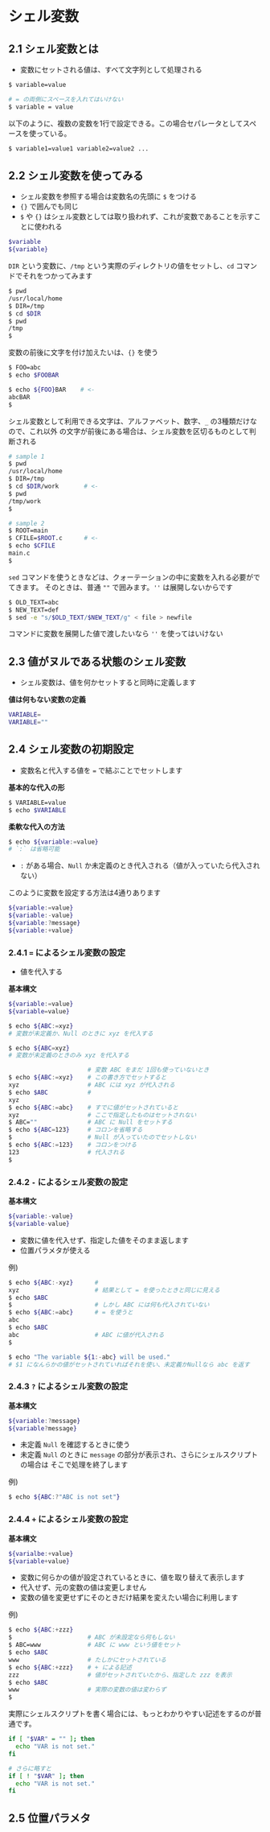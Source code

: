 # シェル変数

## 2.1 シェル変数とは

- 変数にセットされる値は、すべて文字列として処理される

```sh
$ variable=value

# = の両側にスペースを入れてはいけない
$ variable = value
```

以下のように、複数の変数を1行で設定できる。この場合セパレータとしてスペースを使っている。

```sh
$ variable1=value1 variable2=value2 ...
```

## 2.2 シェル変数を使ってみる

- シェル変数を参照する場合は変数名の先頭に `$` をつける
- `{}` で囲んでも同じ
- `$` や `{}` はシェル変数としては取り扱われず、これが変数であることを示すことに使われる


```sh
$variable
${variable}
```

`DIR` という変数に、`/tmp` という実際のディレクトリの値をセットし、`cd` コマンドでそれをつかってみます

```sh
$ pwd
/usr/local/home
$ DIR=/tmp
$ cd $DIR
$ pwd
/tmp
$
```

変数の前後に文字を付け加えたいは、`{}` を使う

```sh
$ FOO=abc
$ echo $FOOBAR

$ echo ${FOO}BAR    # <-
abcBAR
$
```

シェル変数として利用できる文字は、アルファベット、数字、`_` の3種類だけなので、これ以外
の文字が前後にある場合は、シェル変数を区切るものとして判断される

```sh
# sample 1
$ pwd
/usr/local/home
$ DIR=/tmp
$ cd $DIR/work       # <-
$ pwd
/tmp/work
$

# sample 2
$ ROOT=main
$ CFILE=$ROOT.c      # <-
$ echo $CFILE
main.c
$
```

`sed` コマンドを使うときなどは、クォーテーションの中に変数を入れる必要がでてきます。
そのときは、普通 `""` で囲みます。`''` は展開しないからです

```sh
$ OLD_TEXT=abc
$ NEW_TEXT=def
$ sed -e "s/$OLD_TEXT/$NEW_TEXT/g" < file > newfile
```

コマンドに変数を展開した値で渡したいなら `''` を使ってはいけない


## 2.3 値がヌルである状態のシェル変数

- シェル変数は、値を何かセットすると同時に定義します


__値は何もない変数の定義__

```sh
VARIABLE=
VARIABLE=""
```


## 2.4 シェル変数の初期設定

- 変数名と代入する値を `=` で結ぶことでセットします

__基本的な代入の形__

```sh
$ VARIABLE=value
$ echo $VARIABLE
```


__柔軟な代入の方法__

```sh
$ echo ${variable:=value}
# `:` は省略可能
```

- `:` がある場合、`Null` か未定義のとき代入される（値が入っていたら代入されない）

このように変数を設定する方法は4通りあります

```sh
${variable:=value}
${variable:-value}
${variable:?message}
${variable:+value}
```

### 2.4.1 `=` によるシェル変数の設定

- 値を代入する

__基本構文__

```sh
${variable:=value}
${variable=value}
```



```sh
$ echo ${ABC:=xyz}
# 変数が未定義か、Null のときに xyz を代入する

$ echo ${ABC=xyz}
# 変数が未定義のときのみ xyz を代入する
```

```sh
                      # 変数 ABC をまだ 1回も使っていないとき
$ echo ${ABC:=xyz}    # この書き方でセットすると
xyz                   # ABC には xyz が代入される
$ echo $ABC           #
xyz
$ echo ${ABC:=abc}    # すでに値がセットされていると
xyz                   # ここで指定したものはセットされない
$ ABC=""              # ABC に Null をセットする
$ echo ${ABC=123}     # コロンを省略する
$                     # Null が入っていたのでセットしない
$ echo ${ABC:=123}    # コロンをつける
123                   # 代入される
$
```


### 2.4.2 `-` によるシェル変数の設定

__基本構文__

```sh
${variable:-value}
${variable-value}
```

- 変数に値を代入せず、指定した値をそのまま返します
- 位置パラメタが使える


例)

```sh
$ echo ${ABC:-xyz}      #
xyz                     # 結果として = を使ったときと同じに見える
$ echo $ABC
$                       # しかし ABC には何も代入されていない
$ echo ${ABC:=abc}      # = を使うと
abc
$ echo $ABC
abc                     # ABC に値が代入される
$
```

```sh
$ echo "The variable ${1:-abc} will be used."
# $1 になんらかの値がセットされていればそれを使い、未定義かNullなら abc を返す
```

### 2.4.3 `?` によるシェル変数の設定

__基本構文__

```sh
${variable:?message}
${variable?message}
```

- 未定義 `Null` を確認するときに使う
- 未定義 `Null` のときに `message` の部分が表示され、さらにシェルスクリプトの場合は
そこで処理を終了します


例)

```sh
$ echo ${ABC:?"ABC is not set"}
```


### 2.4.4 `+` によるシェル変数の設定

__基本構文__

```sh
${varialbe:+value}
${variable+value}
```

- 変数に何らかの値が設定されているときに、値を取り替えて表示します
- 代入せず、元の変数の値は変更しません
- 変数の値を変更せずにそのときだけ結果を変えたい場合に利用します

例)

```sh
$ echo ${ABC:+zzz}
$                     # ABC が未設定なら何もしない
$ ABC=www             # ABC に www という値をセット
$ echo $ABC
www                   # たしかにセットされている
$ echo ${ABC:+zzz}    # + による記述
zzz                   # 値がセットされていたから、指定した zzz を表示
$ echo $ABC
www                   # 実際の変数の値は変わらず
$
```

実際にシェルスクリプトを書く場合には、もっとわかりやすい記述をするのが普通です。

```sh
if [ "$VAR" = "" ]; then
  echo "VAR is not set."
fi

# さらに略すと
if [ ! "$VAR" ]; then
  echo "VAR is not set."
fi
```


## 2.5 位置パラメタ
